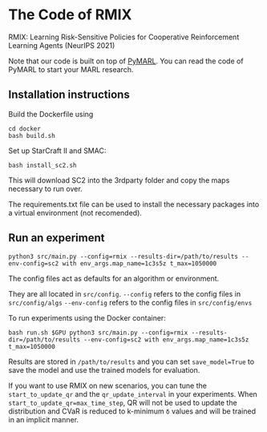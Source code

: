 # The Code of RMIX

RMIX: Learning Risk-Sensitive Policies for Cooperative Reinforcement Learning Agents (NeurIPS 2021)

Note that our code is built on top of [PyMARL](https://github.com/oxwhirl/pymarl). You can read the code of PyMARL to start your MARL research.

## Installation instructions

Build the Dockerfile using 
```shell
cd docker
bash build.sh
```

Set up StarCraft II and SMAC:
```shell
bash install_sc2.sh
```

This will download SC2 into the 3rdparty folder and copy the maps necessary to run over.

The requirements.txt file can be used to install the necessary packages into a virtual environment (not recomended).


## Run an experiment 

```shell
python3 src/main.py --config=rmix --results-dir=/path/to/results --env-config=sc2 with env_args.map_name=1c3s5z t_max=1050000
```

The config files act as defaults for an algorithm or environment. 

They are all located in `src/config`.
`--config` refers to the config files in `src/config/algs`
`--env-config` refers to the config files in `src/config/envs`

To run experiments using the Docker container:
```shell
bash run.sh $GPU python3 src/main.py --config=rmix --results-dir=/path/to/results --env-config=sc2 with env_args.map_name=1c3s5z t_max=1050000
```

Results are stored in `/path/to/results` and you can set `save_model=True` to save the model and use the trained models for evaluation.

If you want to use RMIX on new scenarios, you can tune the `start_to_update_qr` and the `qr_update_interval` in your experiments. When `start_to_update_qr=max_time_step`, QR will not be used to update the distribution and CVaR is reduced to k-minimum `δ` values and will be trained in an implicit manner.
